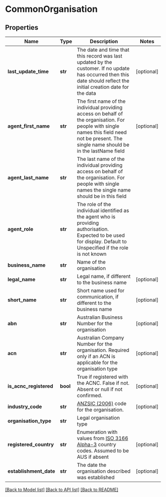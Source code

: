 # CommonOrganisation

## Properties
Name | Type | Description | Notes
------------ | ------------- | ------------- | -------------
**last_update_time** | **str** | The date and time that this record was last updated by the customer. If no update has occurred then this date should reflect the initial creation date for the data | [optional] 
**agent_first_name** | **str** | The first name of the individual providing access on behalf of the organisation. For people with single names this field need not be present.  The single name should be in the lastName field | [optional] 
**agent_last_name** | **str** | The last name of the individual providing access on behalf of the organisation. For people with single names the single name should be in this field | 
**agent_role** | **str** | The role of the individual identified as the agent who is providing authorisation.  Expected to be used for display. Default to Unspecified if the role is not known | 
**business_name** | **str** | Name of the organisation | 
**legal_name** | **str** | Legal name, if different to the business name | [optional] 
**short_name** | **str** | Short name used for communication, if different to the business name | [optional] 
**abn** | **str** | Australian Business Number for the organisation | [optional] 
**acn** | **str** | Australian Company Number for the organisation. Required only if an ACN is applicable for the organisation type | [optional] 
**is_acnc_registered** | **bool** | True if registered with the ACNC.  False if not. Absent or null if not confirmed. | [optional] 
**industry_code** | **str** | [ANZSIC (2006)](http://www.abs.gov.au/anzsic) code for the organisation. | [optional] 
**organisation_type** | **str** | Legal organisation type | 
**registered_country** | **str** | Enumeration with values from [ISO 3166 Alpha-3](https://www.iso.org/iso-3166-country-codes.html) country codes.  Assumed to be AUS if absent | [optional] 
**establishment_date** | **str** | The date the organisation described was established | [optional] 

[[Back to Model list]](../README.md#documentation-for-models) [[Back to API list]](../README.md#documentation-for-api-endpoints) [[Back to README]](../README.md)


